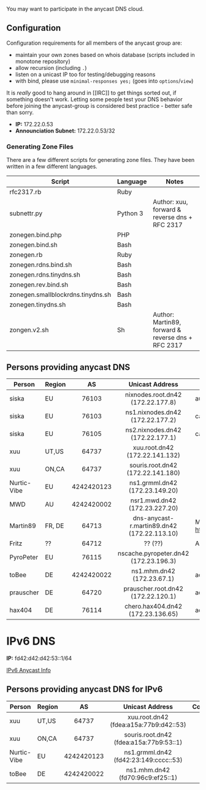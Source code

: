 You may want to participate in the anycast DNS cloud.

## Configuration

Configuration requirements for all members of the anycast group are:
 * maintain your own zones based on whois database (scripts included in monotone repository)
 * allow recursion (including `.`)
 * listen on a unicast IP too for testing/debugging reasons
 * with bind, please use ```minimal-responses yes;``` (goes into ```options```/```view```)

It is _really_ good to hang around in [[IRC]] to get things sorted out, if something doesn't work. Letting some people test your DNS behavior before joining the anycast-group is considered best practice - better safe than sorry.

 * **IP:** 172.22.0.53
 * **Announciation Subnet:** 172.22.0.53/32

### Generating Zone Files

There are a few different scripts for generating zone files. They have been written in a few different languages. 

| **Script** | **Language** | **Notes** |
|---------------------|--------------|-----------|
|rfc2317.rb | Ruby |
|subnettr.py | Python 3 | Author: xuu, forward & reverse dns + RFC 2317
|zonegen.bind.php | PHP |
|zonegen.bind.sh | Bash |
|zonegen.rb | Ruby |
|zonegen.rdns.bind.sh | Bash |
|zonegen.rdns.tinydns.sh | Bash |
|zonegen.rev.bind.sh | Bash |
|zonegen.smallblockrdns.tinydns.sh | Bash |
|zonegen.tinydns.sh | Bash |
|zongen.v2.sh | Sh | Author: Martin89, forward & reverse dns + RFC 2317

## Persons providing anycast DNS

| **Person**  | **Region** | **AS** | **Unicast Address**       | **Comments**       |
|-------------|---|:------:|:----------------------------------:|--------------------|
| siska       |EU | 76103  | nixnodes.root.dn42 (172.22.177.8)  | authoritative only |
| siska       |EU | 76103  | ns1.nixnodes.dn42  (172.22.177.2)  | caching            |
| siska       |EU | 76105  | ns2.nixnodes.dn42  (172.22.177.1)  | caching            |
| xuu         |UT,US | 64737  | xuu.root.dn42   (172.22.141.132)   ||
| xuu         |ON,CA | 64737  | souris.root.dn42 (172.22.141.180)  ||          
| Nurtic-Vibe |EU | 4242420123 | ns1.grmml.dn42 (172.23.149.20) || 
| MWD         |AU | 4242420002 | nsr1.mwd.dn42 (172.23.227.20) ||
| Martin89    | FR, DE | 64713 | dns-anycast-r.martin89.dn42 (172.22.113.10) | More describtion on http://martin89.dn42 |
| Fritz       | ?? | 64712 | ?? (??) | Advertised over bgp |
| PyroPeter   | EU | 76115 | nscache.pyropeter.dn42 (172.23.196.3) |
| toBee       | DE | 4242420022 | ns1.mhm.dn42 (172.23.67.1) | advertised in BGP ||
| prauscher   | DE | 64720 | prauscher.root.dn42 (172.22.120.1) | advertised in BGP |
| hax404      | DE | 76114 | chero.hax404.dn42 (172.23.136.65) | advertised in BGP|

# IPv6 DNS

**IP:** fd42:d42:d42:53::1/64

[IPv6 Anycast Info](/services/IPv6-Anycast)

## Persons providing anycast DNS for IPv6


| **Person**  | **Region**    | **AS** | **Unicast Address**           | **Comments** |
|-------------|---|:---------:|:--------------------------------------:|--------------|
| xuu         |UT,US| 64737      | xuu.root.dn42 (fdea:a15a:77b9:d42::53) ||   
| xuu         |ON,CA| 64737 | souris.root.dn42 (fdea:a15a:77b9:53::1) | |
| Nurtic-Vibe |EU |4242420123 | ns1.grmml.dn42 (fd42:23:149:cccc::53)  ||
| toBee |DE |4242420022 | ns1.mhm.dn42 (fd70:96c9:ef25::1)  ||
